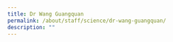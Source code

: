 ```yaml
---
title: Dr Wang Guangquan
permalink: /about/staff/science/dr-wang-guangquan/
description: ""
---
```

